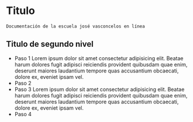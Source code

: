# Titulo
    Documentación de la escuela josé vasconcelos en línea

## Titulo de segundo nivel
- Paso 1
Lorem ipsum dolor sit amet consectetur adipisicing elit. Beatae harum dolores fugit adipisci reiciendis provident quibusdam quae enim, deserunt maiores laudantium tempore quas accusantium obcaecati, dolore ex, eveniet ipsam vel.
- Paso 2
- Paso 3
Lorem ipsum dolor sit amet consectetur adipisicing elit. Beatae harum dolores fugit adipisci reiciendis provident quibusdam quae enim, deserunt maiores laudantium tempore quas accusantium obcaecati, dolore ex, eveniet ipsam vel.
- Paso 4